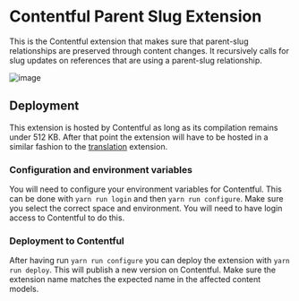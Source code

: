 <!-- gitbook-navigation: "Parent Slug" -->

# Contentful Parent Slug Extension

This is the Contentful extension that makes sure that parent-slug relationships are preserved through content changes. It recursively calls for slug updates on references that are using a parent-slug relationship.

![image](https://user-images.githubusercontent.com/77672665/117132539-80a41700-ad92-11eb-9844-3316b3c86cc8.png)

## Deployment

This extension is hosted by Contentful as long as its compilation remains under 512 KB. After that point the extension will have to be hosted in a similar fashion to the [translation](../translation/README.md) extension.

### Configuration and environment variables

You will need to configure your environment variables for Contentful.
This can be done with `yarn run login` and then `yarn run configure`. Make sure you select the correct space and environment.
You will need to have login access to Contentful to do this.

### Deployment to Contentful

After having run `yarn run configure` you can deploy the extension with `yarn run deploy`. This will publish a new version on Contentful. Make sure the extension name matches the expected name in the affected content models.
